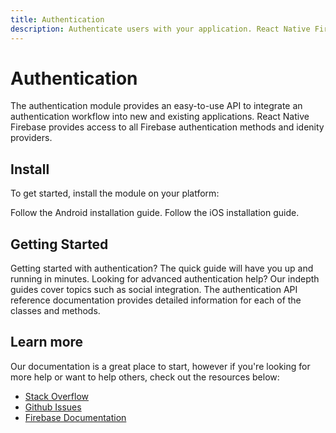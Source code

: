 ```yaml
---
title: Authentication
description: Authenticate users with your application. React Native Firebase integrates with all Firebase Auth providers.
---
```


# Authentication

The authentication module provides an easy-to-use API to integrate an authentication workflow into new and existing applications.
React Native Firebase provides access to all Firebase authentication methods and idenity providers.

<Youtube id="8sGY55yxicA" />

## Install

To get started, install the module on your platform:

<Grid columns="2">
	<Block
		title="Android"
		to="/<< version >>/auth/installation#android"
	>
    Follow the Android installation guide.
	</Block>
	<Block
		title="iOS"
		to="/{{ version }}/auth/installation#ios"
	>
		Follow the iOS installation guide.
	</Block>
</Grid>

## Getting Started

<Grid>
	<Block
		icon="build"
		color="#ffc107"
		title="Quick Start"
		to="/{{ version }}/auth/quick-start"
	>
    Getting started with authentication? The quick guide will have you up and running in minutes. 
	</Block>
	<Block
		icon="school"
		color="#4CAF50"
		title="Guides"
		to="/guides?tag=auth"
	>
    Looking for advanced authentication help? Our indepth guides cover topics such as social integration.
	</Block>
  <Block
		icon="layers"
		color="#03A9F4"
		title="Reference"
		to="/{{ version }}/auth/reference"
	>
    The authentication API reference documentation provides detailed information for each of the classes and methods.
	</Block>
</Grid>

## Learn more

Our documentation is a great place to start, however if you're looking for more help or want to help others, 
check out the resources below:

- [Stack Overflow](https://stackoverflow.com/questions/tagged/react-native-firebase-auth)
- [Github Issues](https://github.com/invertase/react-native-firebase/issues?utf8=%E2%9C%93&q=is%3Aissue+sort%3Aupdated-desc+label%3Aauth+)
- [Firebase Documentation](https://firebase.google.com/docs/auth?utm_source=invertase&utm_medium=react-native-firebase&utm_campaign=auth)
